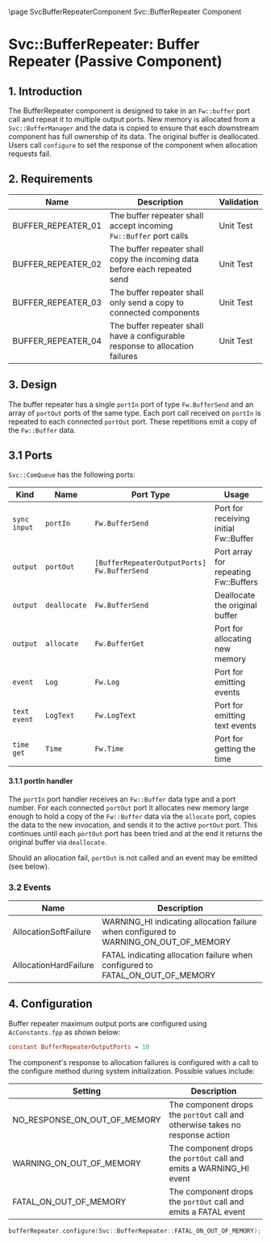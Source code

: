 \page SvcBufferRepeaterComponent Svc::BufferRepeater Component
# Svc::BufferRepeater: Buffer Repeater (Passive Component)

## 1. Introduction

The BufferRepeater component is designed to take in an `Fw::buffer` port call and repeat it to multiple output ports.
New memory is allocated from a `Svc::BufferManager` and the data is copied to ensure that each downstream component has
full ownership of its data. The original buffer is deallocated.  Users call `configure` to set the response of the
component when allocation requests fail.

## 2. Requirements

| Name               | Description                                                                   | Validation |
|--------------------|-------------------------------------------------------------------------------|------------|
| BUFFER_REPEATER_01 | The buffer repeater shall accept incoming `Fw::Buffer` port calls             | Unit Test  |
| BUFFER_REPEATER_02 | The buffer repeater shall copy the incoming data before each repeated send    | Unit Test  |
| BUFFER_REPEATER_03 | The buffer repeater shall only send a copy to connected components            | Unit Test  |
| BUFFER_REPEATER_04 | The buffer repeater shall have a configurable response to allocation failures | Unit Test  |

## 3. Design

The buffer repeater has a single `portIn` port of type `Fw.BufferSend` and an array of `portOut` ports of the same type.
Each port call received on `portIn` is repeated to each connected `portOut` port. These repetitions emit a copy of the
`Fw::Buffer` data.

## 3.1 Ports

`Svc::ComQueue` has the following ports:

| Kind         | Name         | Port Type                                   | Usage                                 |
|--------------|--------------|---------------------------------------------|---------------------------------------|
| `sync input` | `portIn`     | `Fw.BufferSend`                             | Port for receiving initial Fw::Buffer |
| `output`     | `portOut`    | `[BufferRepeaterOutputPorts] Fw.BufferSend` | Port array for repeating Fw::Buffers  |
| `output`     | `deallocate` | `Fw.BufferSend`                             | Deallocate the original buffer        |
| `output`     | `allocate`   | `Fw.BufferGet`                              | Port for allocating new memory        |
| `event`      | `Log`        | `Fw.Log`                                    | Port for emitting events              |
| `text event` | `LogText`    | `Fw.LogText`                                | Port for emitting text events         |
| `time get`   | `Time`       | `Fw.Time`                                   | Port for getting the time             |

#### 3.1.1 portIn handler

The `portIn` port handler receives an `Fw::Buffer` data type and a port number. For each connected `portOut` port it
allocates new memory large enough to hold a copy of the `Fw::Buffer` data via the `allocate` port, copies the data to
the new invocation, and sends it to the active `portOut` port. This continues until each `portOut` port has been tried
and at the end it returns the original buffer via `deallocate`.

Should an allocation fail, `portOut` is not called and an event may be emitted (see below).

### 3.2 Events

| Name                  | Description                                                                          |
|-----------------------|--------------------------------------------------------------------------------------|
| AllocationSoftFailure | WARNING_HI indicating allocation failure when configured to WARNING_ON_OUT_OF_MEMORY |
| AllocationHardFailure | FATAL indicating allocation failure when configured to FATAL_ON_OUT_OF_MEMORY        |

## 4. Configuration

Buffer repeater maximum output ports are configured using `AcConstants.fpp` as shown below:

```ini
constant BufferRepeaterOutputPorts = 10
```

The component's response to allocation failures is configured with a call to the configure method during system
initialization. Possible values include:

| Setting                      | Description                                                                   |
|------------------------------|-------------------------------------------------------------------------------|
| NO_RESPONSE_ON_OUT_OF_MEMORY | The component drops the `portOut` call and otherwise takes no response action |
| WARNING_ON_OUT_OF_MEMORY     | The component drops the `portOut` call and emits a WARNING_HI event           |
| FATAL_ON_OUT_OF_MEMORY       | The component drops the `portOut` call and emits a FATAL event                |

```c++
bufferRepeater.configure(Svc::BufferRepeater::FATAL_ON_OUT_OF_MEMORY);
```

